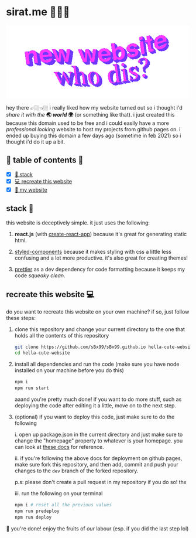 # sirat.me 🧜🏽‍♀️

![👀 new website who dis 👀](./src/assets/new-website/who-dis.gif)

hey there 👉🏼👈🏼 i really liked how my website turned out so i thought i'd _share it with the_ **🌏 _world_ 🌍** (or something like that). i just created this because this domain used to be free and i could easily have a more _professional looking_ website to host my projects from github pages on. i ended up buying this domain a few days ago (sometime in feb 2021) so i thought i'd do it up a bit.

## 🔗 table of contents 🔗

-   [x] [🥞 stack](##stack)
-   [x] [💻 recreate this website](##recreate-this-website)
-   [x] [🖤 my website](https://www.sirat.me)

## stack 🥞

this website is deceptively simple. it just uses the following:

1. **react.js** (with [create-react-app](https://reactjs.org/docs/create-a-new-react-app.html#create-react-app)) because it's great for generating static html.

2. [styled-components](https://www.npmjs.com/package/styled-components) because it makes styling with css a little less confusing and a lot more productive. it's also great for creating themes!

3. [prettier](https://www.npmjs.com/package/prettier) as a dev dependency for code formatting because it keeps my code _squeaky clean_.

## recreate this website 💻

do you want to recreate this website on your own machine? if so, just follow these steps:

1. clone this repository and change your current directory to the one that holds all the contents of this repository

    ```bash
    git clone https://github.com/sBx99/sBx99.github.io hella-cute-website
    cd hella-cute-website
    ```

2. install all dependencies and run the code (make sure you have node installed on your machine before you do this)

    ```bash
    npm i
    npm run start
    ```

    aaand you're pretty much done! if you want to do more stuff, such as deploying the code after editing it a little, move on to the next step.

3. (optional) if you want to deploy this code, just make sure to do the following

    i. open up package.json in the current directory and just make sure to change the "homepage" property to whatever is your homepage. you can look at [these docs](https://create-react-app.dev/docs/deployment/#github-pages) for reference.

    ii. if you're following the above docs for deployment on github pages, make sure fork this repository, and then add, commit and push your changes to the `dev` branch of the forked repository.

    p.s: please don't create a pull request in my repository if you do so! thx

    iii. run the following on your terminal

    ```bash
    npm i # reset all the previous values
    npm run predeploy
    npm run deploy
    ```

🥳 you're done! enjoy the fruits of _our_ labour (esp. if you did the last step lol)
